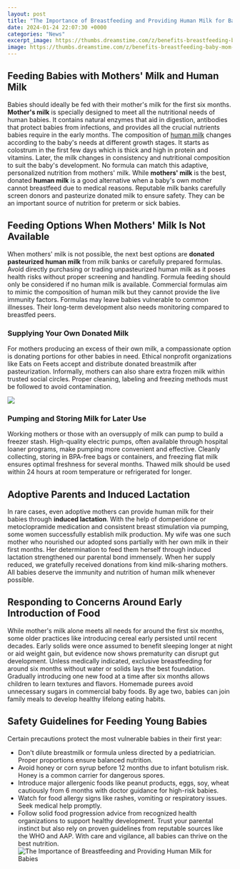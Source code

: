 ```yaml
---
layout: post
title: "The Importance of Breastfeeding and Providing Human Milk for Babies"
date: 2024-01-24 22:07:30 +0000
categories: "News"
excerpt_image: https://thumbs.dreamstime.com/z/benefits-breastfeeding-baby-mom-infographic-advantages-breast-milk-young-african-woman-nursing-newborn-baby-214788756.jpg
image: https://thumbs.dreamstime.com/z/benefits-breastfeeding-baby-mom-infographic-advantages-breast-milk-young-african-woman-nursing-newborn-baby-214788756.jpg
---
```


## Feeding Babies with Mothers' Milk and Human Milk 
Babies should ideally be fed with their mother's milk for the first six months. **Mother's milk** is specially designed to meet all the nutritional needs of human babies. It contains natural enzymes that aid in digestion, antibodies that protect babies from infections, and provides all the crucial nutrients babies require in the early months. 
The composition of [human milk](https://store.fi.io.vn/collection/dog-dad) changes according to the baby's needs at different growth stages. It starts as colostrum in the first few days which is thick and high in protein and vitamins. Later, the milk changes in consistency and nutritional composition to suit the baby's development. No formula can match this adaptive, personalized nutrition from mothers' milk.
While **mothers' milk** is the best, donated **human milk** is a good alternative when a baby's own mother cannot breastfeed due to medical reasons. Reputable milk banks carefully screen donors and pasteurize donated milk to ensure safety. They can be an important source of nutrition for preterm or sick babies.  
## Feeding Options When Mothers' Milk Is Not Available
When mothers' milk is not possible, the next best options are **donated pasteurized human milk** from milk banks or carefully prepared formulas. Avoid directly purchasing or trading unpasteurized human milk as it poses health risks without proper screening and handling. 
Formula feeding should only be considered if no human milk is available. Commercial formulas aim to mimic the composition of human milk but they cannot provide the live immunity factors. Formulas may leave babies vulnerable to common illnesses. Their long-term development also needs monitoring compared to breastfed peers.
### Supplying Your Own Donated Milk  
For mothers producing an excess of their own milk, a compassionate option is donating portions for other babies in need. Ethical nonprofit organizations like Eats on Feets accept and distribute donated breastmilk after pasteurization. Informally, mothers can also share extra frozen milk within trusted social circles. Proper cleaning, labeling and freezing methods must be followed to avoid contamination.

![](https://my.clevelandclinic.org/-/scassets/images/org/health/articles/15274-benefits-breastfeeding)
### Pumping and Storing Milk for Later Use
Working mothers or those with an oversupply of milk can pump to build a freezer stash. High-quality electric pumps, often available through hospital loaner programs, make pumping more convenient and effective. Cleanly collecting, storing in BPA-free bags or containers, and freezing flat milk ensures optimal freshness for several months. Thawed milk should be used within 24 hours at room temperature or refrigerated for longer.
## Adoptive Parents and Induced Lactation  
In rare cases, even adoptive mothers can provide human milk for their babies through **induced lactation**. With the help of domperidone or metoclopramide medication and consistent breast stimulation via pumping, some women successfully establish milk production. 
My wife was one such mother who nourished our adopted sons partially with her own milk in their first months. Her determination to feed them herself through induced lactation strengthened our parental bond immensely. When her supply reduced, we gratefully received donations from kind milk-sharing mothers. All babies deserve the immunity and nutrition of human milk whenever possible.
## Responding to Concerns Around Early Introduction of Food 
While mother's milk alone meets all needs for around the first six months, some older practices like introducing cereal early persisted until recent decades. Early solids were once assumed to benefit sleeping longer at night or aid weight gain, but evidence now shows prematurity can disrupt gut development. 
Unless medically indicated, exclusive breastfeeding for around six months without water or solids lays the best foundation. Gradually introducing one new food at a time after six months allows children to learn textures and flavors. Homemade purees avoid unnecessary sugars in commercial baby foods. By age two, babies can join family meals to develop healthy lifelong eating habits.
## Safety Guidelines for Feeding Young Babies
Certain precautions protect the most vulnerable babies in their first year:
- Don't dilute breastmilk or formula unless directed by a pediatrician. Proper proportions ensure balanced nutrition.
- Avoid honey or corn syrup before 12 months due to infant botulism risk. Honey is a common carrier for dangerous spores. 
- Introduce major allergenic foods like peanut products, eggs, soy, wheat cautiously from 6 months with doctor guidance for high-risk babies. 
- Watch for food allergy signs like rashes, vomiting or respiratory issues. Seek medical help promptly. 
- Follow solid food progression advice from recognized health organizations to support healthy development. 
Trust your parental instinct but also rely on proven guidelines from reputable sources like the WHO and AAP. With care and vigilance, all babies can thrive on the best nutrition.
![The Importance of Breastfeeding and Providing Human Milk for Babies](https://thumbs.dreamstime.com/z/benefits-breastfeeding-baby-mom-infographic-advantages-breast-milk-young-african-woman-nursing-newborn-baby-214788756.jpg)